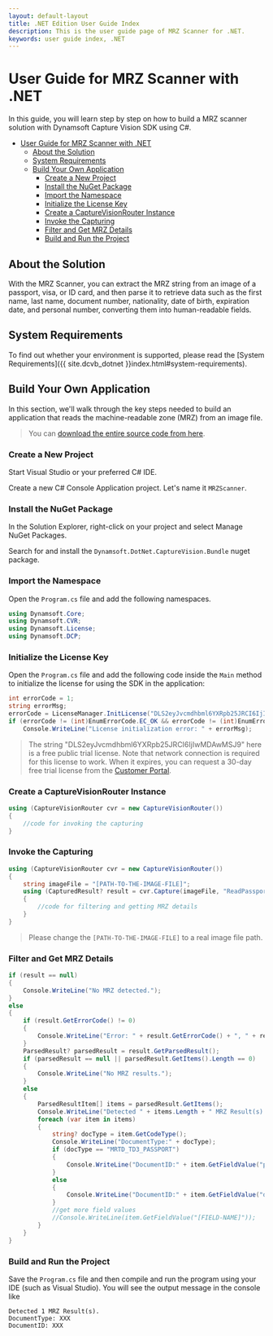 ```yaml
---
layout: default-layout
title: .NET Edition User Guide Index
description: This is the user guide page of MRZ Scanner for .NET.
keywords: user guide index, .NET
---
```


# User Guide for MRZ Scanner with .NET

In this guide, you will learn step by step on how to build a MRZ scanner solution with Dynamsoft Capture Vision SDK using C#.

- [User Guide for MRZ Scanner with .NET](#user-guide-for-mrz-scanner-with-net)
  - [About the Solution](#about-the-solution)
  - [System Requirements](#system-requirements)
  - [Build Your Own Application](#build-your-own-application)
    - [Create a New Project](#create-a-new-project)
    - [Install the NuGet Package](#install-the-nuget-package)
    - [Import the Namespace](#import-the-namespace)
    - [Initialize the License Key](#initialize-the-license-key)
    - [Create a CaptureVisionRouter Instance](#create-a-capturevisionrouter-instance)
    - [Invoke the Capturing](#invoke-the-capturing)
    - [Filter and Get MRZ Details](#filter-and-get-mrz-details)
    - [Build and Run the Project](#build-and-run-the-project)

## About the Solution

With the MRZ Scanner, you can extract the MRZ string from an image of a passport, visa, or ID card, and then parse it to retrieve data such as the first name, last name, document number, nationality, date of birth, expiration date, and personal number, converting them into human-readable fields.

## System Requirements

To find out whether your environment is supported, please read the [System Requirements]({{ site.dcvb_dotnet }}index.html#system-requirements).

## Build Your Own Application

In this section, we'll walk through the key steps needed to build an application that reads the machine-readable zone (MRZ) from an image file.

> You can <a href="https://github.com/Dynamsoft/capture-vision-dotnet-samples/tree/main/Samples/MRZScanner" target="_blank">download the entire source code from here</a>.

### Create a New Project

Start Visual Studio or your preferred C# IDE.

Create a new C# Console Application project. Let's name it `MRZScanner`.

### Install the NuGet Package

In the Solution Explorer, right-click on your project and select Manage NuGet Packages.

Search for and install the `Dynamsoft.DotNet.CaptureVision.Bundle` nuget package.

### Import the Namespace

Open the `Program.cs` file and add the following namespaces.

```csharp
using Dynamsoft.Core;
using Dynamsoft.CVR;
using Dynamsoft.License;
using Dynamsoft.DCP;
```

### Initialize the License Key

Open the `Program.cs` file and add the following code inside the `Main` method to initialize the license for using the SDK in the application:

```csharp
int errorCode = 1;
string errorMsg;
errorCode = LicenseManager.InitLicense("DLS2eyJvcmdhbml6YXRpb25JRCI6IjIwMDAwMSJ9", out errorMsg);
if (errorCode != (int)EnumErrorCode.EC_OK && errorCode != (int)EnumErrorCode.EC_LICENSE_CACHE_USED)
    Console.WriteLine("License initialization error: " + errorMsg);
```

> The string "DLS2eyJvcmdhbml6YXRpb25JRCI6IjIwMDAwMSJ9" here is a free public trial license. Note that network connection is required for this license to work. When it expires, you can request a 30-day free trial license from the <a href="https://www.dynamsoft.com/customer/license/trialLicense?utm_source=guide&product=dcv&package=dotnet" target="_blank">Customer Portal</a>.

### Create a CaptureVisionRouter Instance

```csharp
using (CaptureVisionRouter cvr = new CaptureVisionRouter())
{
    //code for invoking the capturing
}
```

### Invoke the Capturing

```csharp
using (CaptureVisionRouter cvr = new CaptureVisionRouter())
{
    string imageFile = "[PATH-TO-THE-IMAGE-FILE]";
    using (CapturedResult? result = cvr.Capture(imageFile, "ReadPassportAndId"))
    {
        //code for filtering and getting MRZ details
    }
}
```

> Please change the `[PATH-TO-THE-IMAGE-FILE]` to a real image file path.

### Filter and Get MRZ Details

```csharp
if (result == null)
{
    Console.WriteLine("No MRZ detected.");
}
else
{
    if (result.GetErrorCode() != 0)
    {
        Console.WriteLine("Error: " + result.GetErrorCode() + ", " + result.GetErrorString());
    }
    ParsedResult? parsedResult = result.GetParsedResult();
    if (parsedResult == null || parsedResult.GetItems().Length == 0)
    {
        Console.WriteLine("No MRZ results.");
    }
    else
    {
        ParsedResultItem[] items = parsedResult.GetItems();
        Console.WriteLine("Detected " + items.Length + " MRZ Result(s).");
        foreach (var item in items)
        {
            string? docType = item.GetCodeType();
            Console.WriteLine("DocumentType:" + docType);
            if (docType == "MRTD_TD3_PASSPORT")
            {
                Console.WriteLine("DocumentID:" + item.GetFieldValue("passportNumber"));
            }
            else
            {
                Console.WriteLine("DocumentID:" + item.GetFieldValue("documentNumber"));
            }
            //get more field values
            //Console.WriteLine(item.GetFieldValue("[FIELD-NAME]"));
        }
    }
}
```

### Build and Run the Project

Save the `Program.cs` file and then compile and run the program using your IDE (such as Visual Studio). You will see the output message in the console like

```
Detected 1 MRZ Result(s).
DocumentType: XXX
DocumentID: XXX
```
